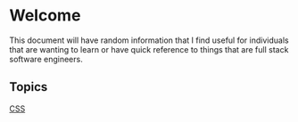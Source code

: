 # Welcome

This document will have random information that I find useful for individuals that are wanting to learn or have quick reference to things that are full stack software engineers.

## Topics
[CSS](\CSS)